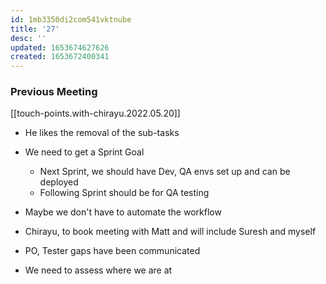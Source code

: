```yaml
---
id: 1mb3350di2com541vktnube
title: '27'
desc: ''
updated: 1653674627626
created: 1653672400341
---
```


### Previous Meeting
[[touch-points.with-chirayu.2022.05.20]]

- He likes the removal of the sub-tasks
- We need to get a Sprint Goal
  - Next Sprint, we should have Dev, QA envs set up and can be deployed
  - Following Sprint should be for QA testing

- Maybe we don't have to automate the workflow
- Chirayu, to book meeting with Matt and will include Suresh and myself
- PO, Tester gaps have been communicated
- We need to assess where we are at 